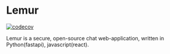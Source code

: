 # Lemur
[![codecov](https://codecov.io/github/Lopkop/Lemur/graph/badge.svg?token=4RU80FJOOT)](https://codecov.io/github/Lopkop/Lemur)

 Lemur is a secure, open-source chat web-application, written in Python(fastapi), javascript(react).
